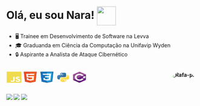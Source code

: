 # Olá, eu sou Nara! <img align="center" height="50" width="50" src="https://i.pinimg.com/originals/34/53/cc/3453cc388407589b0f9d9645511a0d5e.gif">

- 🖥️ Trainee em Desenvolvimento de Software na Levva
- 🎓 Graduanda em Ciência da Computação na Unifavip Wyden 
- 🔒 Aspirante a Analista de Ataque Cibernético 
<b>

<div style="display: inline_block"><br>
  <img align="center" alt="Rafa-Js" height="30" width="40" src="https://raw.githubusercontent.com/devicons/devicon/master/icons/javascript/javascript-plain.svg">
  <img align="center" alt="Rafa-HTML" height="30" width="40" src="https://raw.githubusercontent.com/devicons/devicon/master/icons/html5/html5-original.svg">
  <img align="center" alt="Rafa-CSS" height="30" width="40" src="https://raw.githubusercontent.com/devicons/devicon/master/icons/css3/css3-original.svg">
  <img align="center" alt="Rafa-Python" height="30" width="40" src="https://raw.githubusercontent.com/devicons/devicon/master/icons/python/python-original.svg">
  <img align="center" alt="Rafa-Csharp" height="30" width="40" src="https://raw.githubusercontent.com/devicons/devicon/master/icons/csharp/csharp-original.svg">
  <img align="right" alt="Rafa-pic" height="150" style="border-radius:50px;" src="https://i.pinimg.com/564x/a5/ee/7c/a5ee7c7b4c6bd5a9ff0e38bb1b05c405.jpg">
</div>

  ##
 
<div>
<a href="https://www.instagram.com/umahackerdobem/" target="_blank"><img src="https://img.shields.io/badge/-Instagram-%23E4405F?style=for-the-badge&logo=instagram&logoColor=white" target="_blank"></a>
  <a href="umahackerdobem@gmail.com"><img src="https://img.shields.io/badge/-Gmail-%23333?style=for-the-badge&logo=gmail&logoColor=white" target="_blank"></a>
  <a href="https://www.linkedin.com/in/umahackerdobem/" target="_blank"><img src="https://img.shields.io/badge/-LinkedIn-%230077B5?style=for-the-badge&logo=linkedin&logoColor=white" target="_blank"></a> 
  
</div>
